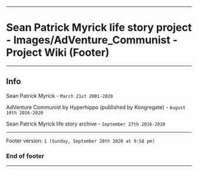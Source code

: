 
***

# Sean Patrick Myrick life story project - Images/AdVenture_Communist - Project Wiki (Footer)

***

## Info

Sean Patrick Myrick - `March 21st 2001-2020`

AdVenture Communist by Hyperhippo (published by Kongregate) - `August 10th 2016-2020`

Sean Patrick Myrick life story archive - `September 27th 2016-2020`

***

Footer version: `1 (Sunday, September 20th 2020 at 9:58 pm)`

### End of footer

***
